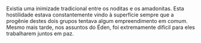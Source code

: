 ﻿Existia uma inimizade tradicional entre os noditas e os amadonitas. Esta hostilidade estava constantemente vindo à superfície sempre que a progênie destes dois grupos tentava algum empreendimento em comum. Mesmo mais tarde, nos assuntos do Éden, foi extremamente difícil para eles trabalharem juntos em paz.